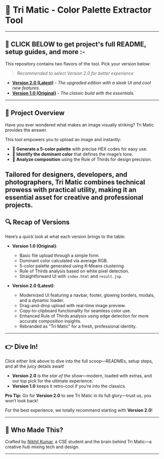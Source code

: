 # 🎨 **Tri Matic - Color Palette Extractor Tool**

---

## 📌 **CLICK BELOW to get project's full README, setup guides, and more :-**  
This repository contains two flavors of the tool. Pick your version below:  
> *Recommended to select Version 2.0 for better experience*

- <a href="https://github.com/nikhilthesingh/TriPallets/tree/version-2.0" target="_blank">**Version 2.0 (Latest)**</a> - *The upgraded edition with a sleek UI and cool new features.*
- <a href="https://github.com/nikhilthesingh/TriPallets/tree/version-1.0" target="_blank">**Version 1.0 (Original)**</a> - *The classic build with the essentials.*

--- 
## 🚀 **Project Overview**  
Have you ever wondered what makes an image visually striking? Tri Matic provides the answer.  

This tool empowers you to upload an image and instantly:  
- 🎨 **Generate a 5-color palette** with precise HEX codes for easy use.  
- 🌈 **Identify the dominant color** that defines the image’s tone.  
- 📏 **Analyze composition** using the Rule of Thirds for design precision.  

Tailored for designers, developers, and photographers, Tri Matic combines technical prowess with practical utility, making it an essential asset for creative and professional projects.
---

## 🔍 **Recap of Versions**  
Here’s a quick look at what each version brings to the table:  

- **Version 1.0 (Original)**:  
  - Basic file upload through a simple form.  
  - Dominant color calculated via average RGB.  
  - 5-color palette generated using K-Means clustering.  
  - Rule of Thirds analysis based on white pixel detection.  
  - Straightforward UI with `index.html` and `result.jsp`.  

- **Version 2.0 (Latest)**:  
  - Modernized UI featuring a navbar, footer, glowing borders, modals, and a dynamic loader.  
  - Drag-and-drop upload with real-time image preview.  
  - Copy-to-clipboard functionality for seamless color use.  
  - Enhanced Rule of Thirds analysis using edge detection for more accurate composition insights.  
  - Rebranded as "Tri Matic" for a fresh, professional identity.

---

## 👉 **Dive In!**  

Click either link above to dive into the full scoop—READMEs, setup steps, and all the juicy details await!  
- **Version 2.0** is the *star of the show*—modern, loaded with extras, and our top pick for the ultimate experience.  
- **Version 1.0** keeps it retro-cool if you’re into the classics.  

**Pro Tip:** Go for **Version 2.0** to see Tri Matic in its full glory—trust us, you won’t look back!

For the best experience, we totally recommend starting with **Version 2.0**!  

---

## 👋 **Who Made This?**  
Crafted by [Nikhil Kumar](https://github.com/nikhilthesingh), a CSE student and the brain behind Tri Matic—a creative hub mixing tech and design.

---
